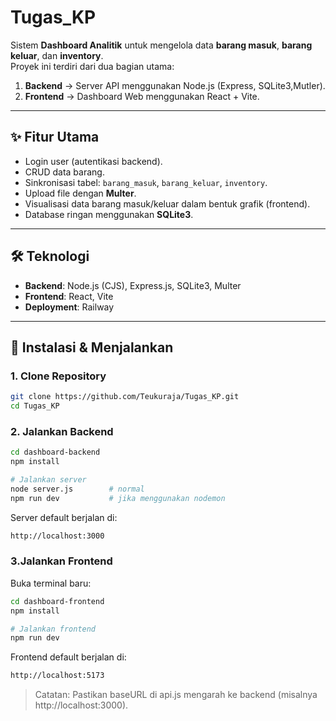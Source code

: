 # Tugas_KP

Sistem **Dashboard Analitik** untuk mengelola data **barang masuk**, **barang keluar**, dan **inventory**.  
Proyek ini terdiri dari dua bagian utama:

1. **Backend** → Server API menggunakan Node.js (Express, SQLite3,Mutler).  
2. **Frontend** → Dashboard Web menggunakan React + Vite.  

---

## ✨ Fitur Utama
- Login user (autentikasi backend).
- CRUD data barang.
- Sinkronisasi tabel: `barang_masuk`, `barang_keluar`, `inventory`.
- Upload file dengan **Multer**.
- Visualisasi data barang masuk/keluar dalam bentuk grafik (frontend).
- Database ringan menggunakan **SQLite3**.

---

## 🛠️ Teknologi
- **Backend**: Node.js (CJS), Express.js, SQLite3, Multer  
- **Frontend**: React, Vite  
- **Deployment**: Railway 

---

## 🚀 Instalasi & Menjalankan

### 1. Clone Repository
```bash
git clone https://github.com/Teukuraja/Tugas_KP.git
cd Tugas_KP

```

### 2. Jalankan Backend
```bash
cd dashboard-backend
npm install

# Jalankan server
node server.js        # normal
npm run dev           # jika menggunakan nodemon
```

Server default berjalan di:

```bash
http://localhost:3000

```
### 3.Jalankan Frontend
Buka terminal baru:
```bash
cd dashboard-frontend
npm install

# Jalankan frontend
npm run dev
```
Frontend default berjalan di:
```bash
http://localhost:5173
```
> Catatan: Pastikan baseURL di api.js mengarah ke backend (misalnya http://localhost:3000).

